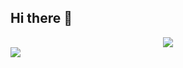 ## Hi there 👋

<!-- 动态打字效果 -->
<div align="center"> <img src="https://readme-typing-svg.demolab.com?color=%2336BCF7&lines=少一份需求，多一根头发;printf(%22Hello%2C+World!%5Cn%22);std::cout%20%3C%3C%20%22Hello%2C+World!%22%20%3C%3C%20std::endl;&center=true&size=28&width=600&duration=3000&pause=1000"> </div>

<!--动态分割线-->
  <img src="https://cdn.jsdelivr.net/gh/demonq0q/demonq0q/assets/hr.gif">
